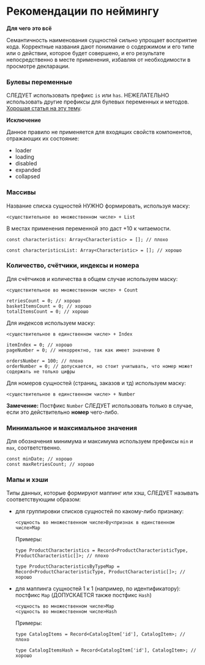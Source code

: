 # Рекомендации по неймингу

**Для чего это всё**

Семантичность наименования сущностей сильно упрощает восприятие кода. Корректные названия дают понимание о содержимом и его типе или о действии, которое будет совершено, и его результате непосредственно в месте применения, избавляя от необходимости в просмотре декларации. 

### Булевы переменные

СЛЕДУЕТ использовать префикс `is` или `has`.
НЕЖЕЛАТЕЛЬНО использовать другие префиксы для булевых переменных и методов.
[Хорошая статья на эту тему](https://dev.to/michi/tips-on-naming-boolean-variables-cleaner-code-35ig).

**Исключение**

Данное правило не применяется для входящих свойств компонентов, отражающих их состояние:
- loader
- loading
- disabled
- expanded
- collapsed

### Массивы

Название списка сущностей НУЖНО формировать, используя маску:

`<существительное во множественном числе> + List`

В местах применения переменной это даст +10 к читаемости.

```
const characteristics: Array<Characteristic> = []; // плохо

const characteristicsList: Array<Characteristic> = []; // хорошо
```

### Количество, счётчики, индексы и номера

Для счётчиков и количества в общем случае используем маску:

`<существительное во множественном числе> + Count`

```
retriesCount = 0; // хорошо
basketItemsCount = 0; // хорошо
totalItemsCount = 0; // хорошо
```

Для индексов используем маску: 

`<существительное в единственном числе> + Index`

```
itemIndex = 0; // хорошо
pageNumber = 0; // некорректно, так как имеет значение 0

ordersNumber = 100; // плохо
orderNumber = 0; // допускается, но стоит учитывать, что номер может содержать не только цифры
```

Для номеров сущностей (страниц, заказов и тд) используем маску:

`<существительное в единственном числе> + Number`

**Замечение:** Постфикс `Number` СЛЕДУЕТ использовать только в случае, если это действительно **номер** чего-либо.

### Минимальное и максимальное значения

Для обозначения минимума и максимума используем префиксы `min` и  `max`, соответственно. 

```
const minDate; // хорошо
const maxRetriesCount; // хорошо
```

### Мапы и хэши

Типы данных, которые формируют маппинг или хэш, СЛЕДУЕТ называть соответствующим образом:

- для группировки списков сущностей по какому-либо признаку:

  `<сущность во множественном числе>By<признак в единственном числе>Map`

  Примеры:

  ```
  type ProductCharacteristics = Record<ProductCharacteristicType, ProductCharacteristic[]>; // плохо
  
  type ProductCharacteristicsByTypeMap = Record<ProductCharacteristicType, ProductCharacteristic[]>; // хорошо
  ```
  
- для маппинга сущностей 1 к 1 (например, по идентификатору): постфикс `Map` (ДОПУСКАЕТСЯ также постфикс `Hash`)

  ```
  <сущность во множественном числе>Map
  <сущность во множественном числе>Hash
  ```

  Примеры:

  ```
  type CatalogItems = Record<CatalogItem['id'], CatalogItem>; // плохо
  
  type CatalogItemsHash = Record<CatalogItem['id'], CatalogItem>; // хорошо
  ```
